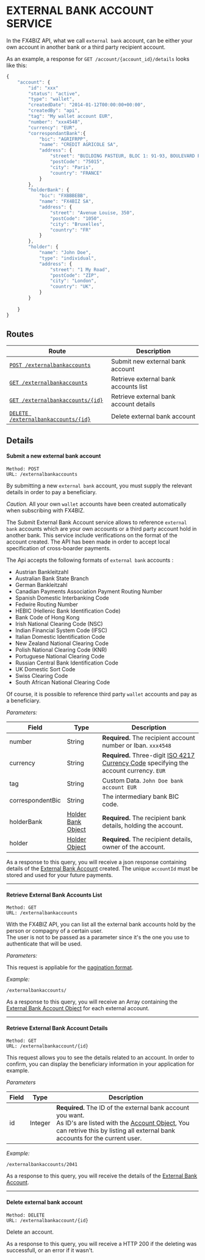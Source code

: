 # EXTERNAL BANK ACCOUNT SERVICE #

In the FX4BIZ API, what we call `external bank` account, can be either your own account in another bank or a third party recipient account.

As an example, a response for `GET /account/{account_id}/details` looks like this:
```js
{
    "account": {
        "id": "xxx"
        "status": "active",
        "type": "wallet",
        "createdDate": "2014-01-12T00:00:00+00:00",
        "createdBy": "api",
        "tag": "My wallet account EUR",
        "number": "xxx4548",
        "currency": "EUR",
        "correspondantBank":{
            "bic": "AGRIFRPP",
            "name": "CREDIT AGRICOLE SA",
            "address": {
                "street": "BUILDING PASTEUR, BLOC 1: 91-93, BOULEVARD PASTEUR",
                "postCode": "75015",
                "city": "Paris",
                "country": "FRANCE"
            }
        },
        "holderBank": {
            "bic": "FXBBBEBB",
            "name": "FX4BIZ SA",
            "address": {
                "street": "Avenue Louise, 350",
                "postCode": "1050",
                "city": "Bruxelles",
                "country": "FR"
            }
        },
        "holder": {
            "name": "John Doe",
            "type": "individual",
            "address": {
                "street": "1 My Road",
                "postCode": "ZIP",
                "city": "London",
                "country": "UK",
            }
        }
        
    }
}
```
## Routes ##

| Route | Description |
|-------|-------------|
| [`POST /externalbankaccounts`](#post-account-create) | Submit new external bank account |
| [`GET /externalbankaccounts`](#get-accounts-list) | Retrieve external bank accounts list |
| [`GET /externalbankaccounts/{id}`](#get-account-details) | Retrieve external bank account details |
| [`DELETE /externalbankaccounts/{id}`](#delete-account) | Delete external bank account |

## Details ##

#### <a id="post-account-create"></a> Submit a new external bank account ####

```
Method: POST 
URL: /externalbankaccounts
```
By submitting a new `external bank` account, you must supply the relevant details in order to pay a beneficiary.

*Caution.* All your own `wallet` accounts have been created automatically when subscribing with FX4BIZ.

The Submit External Bank Account service allows to reference `external bank` accounts which are your own accounts or a third party account hold in another bank.
This service include verifications on the format of the account created.
The API has been made in order to accept local specification of cross-boarder payments.

The Api accepts the following formats of `external bank` accounts :
-	Austrian Bankleitzahl
-	Australian Bank State Branch
-	German Bankleitzahl
-	Canadian Payments Association Payment Routing Number
-	Spanish Domestic Interbanking Code
-	Fedwire Routing Number
-	HEBIC (Hellenic Bank Identification Code)
-	Bank Code of Hong Kong
-	Irish National Clearing Code (NSC)
-	Indian Financial System Code (IFSC)
-	Italian Domestic Identification Code
-	New Zealand National Clearing Code
-	Polish National Clearing Code (KNR)
-	Portuguese National Clearing Code
-	Russian Central Bank Identification Code
-	UK Domestic Sort Code
-	Swiss Clearing Code
-	South African National Clearing Code

Of course, it is possible to reference third party `wallet` accounts and pay as a beneficiary.

*Parameters:*

| Field | Type | Description |
|-------|------|-------------|
| number | String | **Required.** The recipient account number or Iban. `xxx4548` |
| currency | String | **Required.** Three-digit [ISO 4217 Currency Code](http://www.xe.com/iso4217.php) specifying the account currency. `EUR` |
| tag | String | Custom Data. `John Doe bank account EUR` |
| correspondentBic | String | The intermediary bank BIC code. |
| holderBank | [Holder Bank Object](../objects/objects.md#beneficiary_bank_object) | **Required.** The recipient bank details, holding the account. |
| holder | [Holder Object](../objects/objects.md#beneficiary_object) | **Required.** The recipient details, owner of the account. |

As a response to this query, you will receive a json response containing details of the [External Bank Account](../objects/objects.md#account_object) created. The unique `accountId` must be stored and used for your future payments.

<hr />

#### <a id="get-accounts-list"></a> Retrieve External Bank Accounts List ####

```
Method: GET 
URL: /externalbankaccounts
```
With the FX4BIZ API, you can list all the external bank accounts hold by the person or compagny of a certain user.  
The user is not to be passed as a parameter since it's the one you use to authenticate that will be used.

*Parameters:*

This request is appliable for the [pagination format](../conventions/formatingConventions.md#pagination).

*Example:*
```
/externalbankaccounts/
```

As a response to this query, you will receive an Array containing the [External Bank Account Object](../objects/objects.md#account_object) for each external account.

<hr />

#### <a id="get-account-details"></a> Retrieve External Bank Account Details ####

```
Method: GET 
URL: /externalbankaccount/{id}
```
This request allows you to see the details related to an account. In order to confirm, you can display the beneficiary information in your application for example.  

*Parameters*  

| Field | Type | Description |
|-------|------|-------------|
| id | Integer | **Required.** The ID of the external bank account you want. <br :>As ID's are listed with the [Account Object](../objects/objects.md#account_object), You can retrive this by listing all external bank accounts for the current user. |

*Example:*
```
/externalbankaccounts/2041
```
As a response to this query, you will receive the details of the [External Bank Account](../objects/objects.md#account_object).

<hr />

#### <a id="delete-account"></a> Delete external bank account ####

```
Method: DELETE 
URL: /externalbankaccount/{id}
```
Delete an account.

As a response to this query, you will receive a HTTP 200 if the deleting was successfull, or an error if it wasn't.
